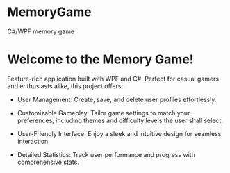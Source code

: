 # MemoryGame
C#/WPF memory game 

# Welcome to the Memory Game!

Feature-rich application built with WPF and C#. Perfect for casual gamers and enthusiasts alike, this project offers:

- User Management: Create, save, and delete user profiles effortlessly.

- Customizable Gameplay: Tailor game settings to match your preferences, including themes and difficulty levels the user shall select.

- User-Friendly Interface: Enjoy a sleek and intuitive design for seamless interaction.

- Detailed Statistics: Track user performance and progress with comprehensive stats.


